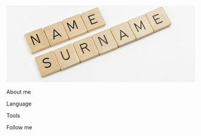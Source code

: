 [![Header](https://github.com/UlugbekAlimov/UlugbekAlimov/blob/main/assets/Surname493x201Fotolia_81728018_S.jpg)]()

About me

Language

Tools

Follow me